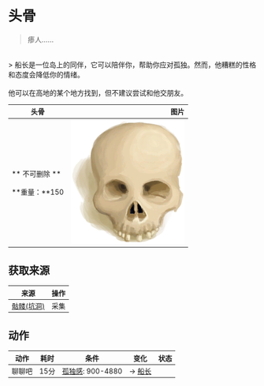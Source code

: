 # 头骨  
> 瘆人……  
<br>  
> 船长是一位岛上的同伴，它可以陪伴你，帮助你应对孤独。然而，他糟糕的性格和态度会降低你的情绪。<br><br>他可以在高地的某个地方找到，但不建议尝试和他交朋友。  
  
  头骨  |   图片   
 ----  |  ----:   
 ** 不可删除 **<br><br>**重量：**150  |  <img decoding="async" src="Sprite/Skull.png" href="a.md" style="max-width:300px;max-height:300px;">   
  
## 获取来源  
来源  |  操作  
----  |  ----  
[骷髅(坑洞)](Skeleton.md)  |  采集  
## 动作  
动作  |  耗时  |  条件  |  变化  |  状态  
----  |  ----  |  ----  |  ----  |  ----  
聊聊吧<br>  |  15分  |  [孤独感](Loneliness.md): 900-4880  |  → [船长](Captain.md)  |    

